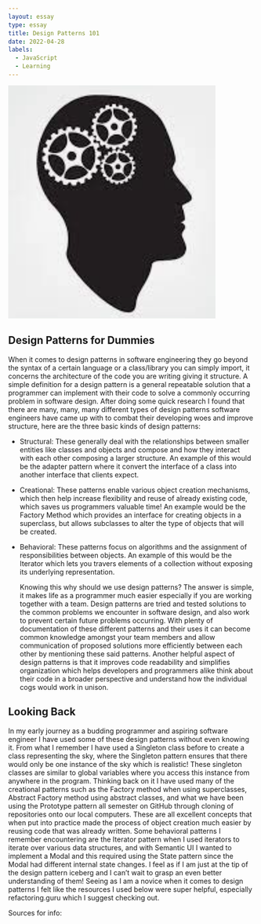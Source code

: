 ```yaml
---
layout: essay
type: essay
title: Design Patterns 101
date: 2022-04-28
labels:
  - JavaScript
  - Learning
---
```


<img class="ui medium right floated rounded image" src="/images/cogs.png">

<h2> Design Patterns for Dummies </h2>

  When it comes to design patterns in software engineering they go beyond the syntax of a certain language or a class/library you can simply import, it concerns the architecture of the code you are writing giving it structure. A simple definition for a design pattern is a general repeatable solution that a programmer can implement with their code to solve a commonly occurring problem in software design. After doing some quick research I found that there are many, many, many different types of design patterns software engineers have came up with to combat their developing woes and improve structure, here are the three basic kinds of design patterns:
  * Structural: These generally deal with the relationships between smaller entities like classes and objects and compose and how they interact with each other composing a larger structure. An example of this would be the adapter pattern where it convert the interface of a class into another interface that clients expect.
  * Creational: These patterns enable various object creation mechanisms, which then help increase flexibility and reuse of already existing code, which saves us programmers valuable time! An example would be the Factory Method which provides an interface for creating objects in a superclass, but allows subclasses to alter the type of objects that will be created. 
  * Behavioral: These patterns focus on algorithms and the assignment of responsibilities between objects. An example of this would be the Iterator which lets you travers elements of a collection without exposing its underlying representation.

  	Knowing this why should we use design patterns? The answer is simple, it makes life as a programmer much easier especially if you are working together with a team. Design patterns are tried and tested solutions to the common problems we encounter in software design, and also work to prevent certain future problems occurring. With plenty of documentation of these different patterns and their uses it can become common knowledge amongst your team members and allow communication of proposed solutions more efficiently between each other by mentioning these said patterns. Another helpful aspect of design patterns is that it improves code readability and simplifies organization which helps developers and programmers alike think about their code in a broader perspective and understand how the individual cogs would work in unison.

<h2> Looking Back </h2>

  In my early journey as a budding programmer and aspiring software engineer I have used some of these design patterns without even knowing it. From what I remember I have used a Singleton class before to create a class representing the sky, where the Singleton pattern ensures that there would only be one instance of the sky which is realistic! These singleton classes are similar to global variables where you access this instance from anywhere in the program. Thinking back on it I have used many of the creational patterns such as the Factory method when using superclasses, Abstract Factory method using abstract classes, and what we have been using the Prototype pattern all semester on GitHub through cloning of repositories onto our local computers. These are all excellent concepts that when put into practice made the process of object creation much easier by reusing code that was already written. Some behavioral patterns I remember encountering are the Iterator pattern when I used iterators to iterate over various data structures, and with Semantic UI I wanted to implement a Modal and this required using the State pattern since the Modal had different internal state changes. I feel as if I am just at the tip of the design pattern iceberg and I can’t wait to grasp an even better understanding of them! Seeing as I am a novice when it comes to design patterns I felt like the resources I used below were super helpful, especially refactoring.guru which I suggest checking out.
  
  
Sources for info: 

 
